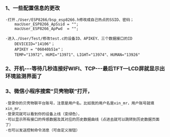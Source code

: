 ### 1、一些配置信息的更改
	·打开./User/ESP8266/bsp_esp8266.h修改成自己热点的SSID、密码；
		macUser_ESP8266_ApSsid = "";
		macUser_ESP8266_ApPwd  = "";

	·进入./User/Test/修改test.c的设备ID、APIKEY、三个数据接口的ID
		DEVICEID="14106"；
		APIKEY = "06040b51e"；
		TEMP="13972"、HUMI="13971"、LIGHT="13974"、HUMAN="13926"


### 2、开机---等待几秒连接好WIFI、TCP---最后TFT—LCD屏就显示出环境监测界面了


### 3、微信小程序搜索“贝壳物联”打开，
	·登录你的贝壳物联平台账号，注意是用户名，比如我的用户名是xin_mr，用户账号就填xin_mr，
	·登录完就可以看到你的设备上线（变绿色），
	·可以显示所有接口的传感数据及其对应的历史数据曲线（点进去就可以跳转到历史数据页面了）
	·也可以发送控制命令消息（可自定义按钮）
